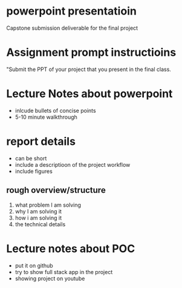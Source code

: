 # powerpoint presentatioin

Capstone submission deliverable for the final project

# Assignment prompt instructioins

"Submit the PPT of your project that you present in the final class.

# Lecture Notes about powerpoint
- inlcude bullets of concise points
- 5-10 minute walkthrough

# report details
- can be short
- include a descriptioon of the project workflow
- include figures

## rough overview/structure
1. what problem I am solving
2. why I am solving it
3. how i am solving it
4. the technical details

# Lecture notes about POC 
- put it on github
- try to show full stack app in the project
- showing project on youtube